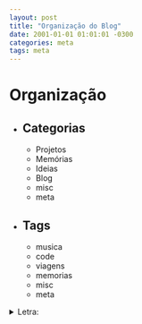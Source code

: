 ```yaml
---
layout: post
title: "Organização do Blog"
date: 2001-01-01 01:01:01 -0300
categories: meta
tags: meta
---
```


# Organização

* ## Categorias
    * Projetos
    * Memórias
    * Ideias
    * Blog
    * misc
    * meta


*  ## Tags
   *  musica
   *  code
   *  viagens
   *  memorias
   *  misc
   *  meta

<!-- Codigos Uteis: -->
<!-- <iframe style="border-radius:12px" src="https://open.spotify.com/embed/track/7qEKqBCD2vE5vIBsrUitpD?utm_source=generator&theme=0" width="100%" height="152" frameBorder="0" allowfullscreen="" allow="autoplay; clipboard-write; encrypted-media; fullscreen; picture-in-picture" loading="lazy"></iframe> -->


<!-- ![banana gigante](https://static.ndmais.com.br/2023/02/banana-2-800x798.jpg)
_Meu almoço de hoje._ -->

<details>
  <summary>Letra:</summary>

  <pre> 
In this world of lines i find joy and confort
Even though i spend way too much time, its where i belong

I'll always have my code it's my guiding light,
Through the darkest hours, it shines so bright.

Working from nightfall, all the way to morning
i don't know how much time i spent, i'll leave when its workin'

[Refrão]

Zeores on the ones
And one on the zeroes
My variables are starting to have names of animals
x2

[final filal msm 02]
 
dictionaries lists floats and integers 
My head is full of them
As i hear birds chirping on the window
i guess its TIme toooo sleep
</pre>
----
</details>